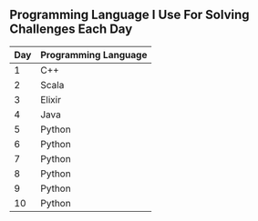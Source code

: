 ## Programming Language I Use For Solving Challenges Each Day

| Day | Programming Language |
| --- | -------------------- |
| 1   | C++                  |
| 2   | Scala                |
| 3   | Elixir               |
| 4   | Java                 |
| 5   | Python               |
| 6   | Python               |
| 7   | Python               |
| 8   | Python               |
| 9   | Python               |
| 10  | Python               |
